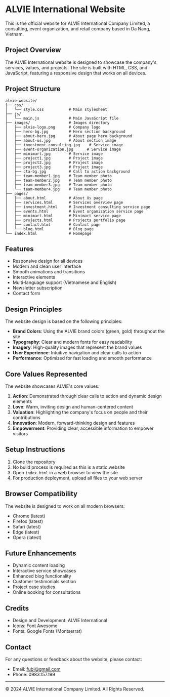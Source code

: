 # ALVIE International Website

This is the official website for ALVIE International Company Limited, a consulting, event organization, and retail company based in Da Nang, Vietnam.

## Project Overview

The ALVIE International website is designed to showcase the company's services, values, and projects. The site is built with HTML, CSS, and JavaScript, featuring a responsive design that works on all devices.

## Project Structure

```
alvie-website/
├── css/
│   └── style.css           # Main stylesheet
├── js/
│   └── main.js             # Main JavaScript file
├── images/                 # Images directory
│   ├── alvie-logo.png      # Company logo
│   ├── hero-bg.jpg         # Hero section background
│   ├── about-hero.jpg      # About page hero background
│   ├── about-us.jpg        # About section image
│   ├── investment-consulting.jpg    # Service image
│   ├── event-organization.jpg      # Service image
│   ├── minimart.jpg        # Service image
│   ├── project1.jpg        # Project image
│   ├── project2.jpg        # Project image
│   ├── project3.jpg        # Project image
│   ├── cta-bg.jpg          # Call to action background
│   ├── team-member1.jpg    # Team member photo
│   ├── team-member2.jpg    # Team member photo
│   ├── team-member3.jpg    # Team member photo
│   └── team-member4.jpg    # Team member photo
├── pages/
│   ├── about.html          # About Us page
│   ├── services.html       # Services overview page
│   ├── investment.html     # Investment consulting service page
│   ├── events.html         # Event organization service page
│   ├── minimart.html       # Minimart service page
│   ├── projects.html       # Projects portfolio page
│   ├── contact.html        # Contact page
│   └── blog.html           # Blog page
└── index.html              # Homepage
```

## Features

- Responsive design for all devices
- Modern and clean user interface
- Smooth animations and transitions
- Interactive elements
- Multi-language support (Vietnamese and English)
- Newsletter subscription
- Contact form

## Design Principles

The website design is based on the following principles:

- **Brand Colors**: Using the ALVIE brand colors (green, gold) throughout the site
- **Typography**: Clear and modern fonts for easy readability
- **Imagery**: High-quality images that represent the brand values
- **User Experience**: Intuitive navigation and clear calls to action
- **Performance**: Optimized for fast loading and smooth performance

## Core Values Represented

The website showcases ALVIE's core values:

1. **Action**: Demonstrated through clear calls to action and dynamic design elements
2. **Love**: Warm, inviting design and human-centered content
3. **Valuation**: Highlighting the company's focus on people and their contributions
4. **Innovation**: Modern, forward-thinking design and features
5. **Empowerment**: Providing clear, accessible information to empower visitors

## Setup Instructions

1. Clone the repository
2. No build process is required as this is a static website
3. Open `index.html` in a web browser to view the site
4. For production deployment, upload all files to your web server

## Browser Compatibility

The website is designed to work on all modern browsers:

- Chrome (latest)
- Firefox (latest)
- Safari (latest)
- Edge (latest)
- Opera (latest)

## Future Enhancements

- Dynamic content loading
- Interactive service showcases
- Enhanced blog functionality
- Customer testimonials section
- Project case studies
- Online booking for consultations

## Credits

- Design and Development: ALVIE International
- Icons: Font Awesome
- Fonts: Google Fonts (Montserrat)

## Contact

For any questions or feedback about the website, please contact:
- Email: fubi@gmail.com
- Phone: 0983.157.199

---

© 2024 ALVIE International Company Limited. All Rights Reserved. 